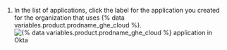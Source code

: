 1. In the list of applications, click the label for the application you created for the organization that uses {% data variables.product.prodname_ghe_cloud %}.
   ![{% data variables.product.prodname_ghe_cloud %} application in Okta](/assets/images/help/saml/okta-ghec-application.png)

